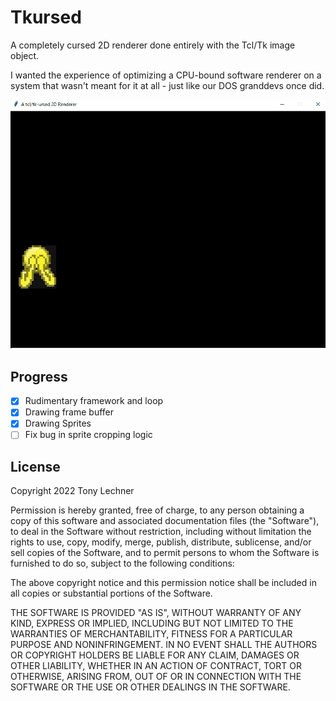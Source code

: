 # Tkursed

A completely cursed 2D renderer done entirely with the Tcl/Tk image object.

I wanted the experience of optimizing a CPU-bound software renderer on a system
that wasn't meant for it at all - just like our DOS granddevs once did.

![Visual Demo](demo.gif)

## Progress

- [x] Rudimentary framework and loop
- [x] Drawing frame buffer
- [x] Drawing Sprites
- [ ] Fix bug in sprite cropping logic

## License

Copyright 2022 Tony Lechner

Permission is hereby granted, free of charge, to any person obtaining a copy of
this software and associated documentation files (the "Software"), to deal in
the Software without restriction, including without limitation the rights to
use, copy, modify, merge, publish, distribute, sublicense, and/or sell copies of
the Software, and to permit persons to whom the Software is furnished to do so,
subject to the following conditions:

The above copyright notice and this permission notice shall be included in all
copies or substantial portions of the Software.

THE SOFTWARE IS PROVIDED "AS IS", WITHOUT WARRANTY OF ANY KIND, EXPRESS OR
IMPLIED, INCLUDING BUT NOT LIMITED TO THE WARRANTIES OF MERCHANTABILITY, FITNESS
FOR A PARTICULAR PURPOSE AND NONINFRINGEMENT. IN NO EVENT SHALL THE AUTHORS OR
COPYRIGHT HOLDERS BE LIABLE FOR ANY CLAIM, DAMAGES OR OTHER LIABILITY, WHETHER
IN AN ACTION OF CONTRACT, TORT OR OTHERWISE, ARISING FROM, OUT OF OR IN
CONNECTION WITH THE SOFTWARE OR THE USE OR OTHER DEALINGS IN THE SOFTWARE.